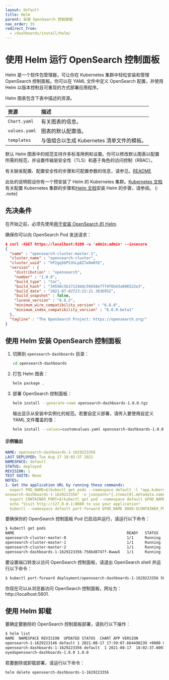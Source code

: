 ```yaml
---
layout: default
title: Helm
parent: 安装 OpenSearch 控制面板
nav_order: 35
redirect_from: 
  - /dashboards/install/helm/
---
```


# 使用 Helm 运行 OpenSearch 控制面板

Helm 是一个软件包管理器，可让你在 Kubernetes 集群中轻松安装和管理 OpenSearch 控制面板。你可以在 YAML 文件中定义 OpenSearch 配置，并使用 Helm 以版本控制且可重现的方式部署应用程序。

Helm 图表包含下表中描述的资源。

资源 | 描述
:--- | :---
 `Chart.yaml` | 有关图表的信息。
 `values.yaml` | 图表的默认配置值。
 `templates` | 与值组合以生成 Kubernetes 清单文件的模板。

默认 Helm 图表中的规范支持许多标准用例和设置。你可以修改默认图表以配置所需的规范，并设置传输层安全性（TLS）和基于角色的访问控制（RBAC）。

有关缺省配置、配置安全性的步骤和可配置参数的信息，请参见。[README](https://github.com/opensearch-project/helm-charts/tree/main/charts)

此处的说明假设你有一个预安装了 Helm 的 Kubernetes 集群。[Kubernetes 文档](https://kubernetes.io/docs/setup/)有关配置 Kubernetes 集群的步骤和[Helm 文档](https://helm.sh/docs/intro/install/)安装 Helm 的步骤，请参阅。
{: .note}

## 先决条件

在开始之前，必须先使用[用于安装 OpenSearch 的 Helm]({{site.url}}{{site.baseurl}}/opensearch/install/helm/).

确保你可以向 OpenSearch Pod 发送请求：

```json
$ curl -XGET https://localhost:9200 -u 'admin:admin' --insecure
{
  "name" : "opensearch-cluster-master-1",
  "cluster_name" : "opensearch-cluster",
  "cluster_uuid" : "hP2gq5bPS3SLp8Z7wXm8YQ",
  "version" : {
    "distribution" : "opensearch",
    "number" : "1.0.0",
    "build_type" : "tar",
    "build_hash" : "34550c5b17124ddc59458ef774f6b43a086522e3",
    "build_date" : "2021-07-02T23:22:21.383695Z",
    "build_snapshot" : false,
    "lucene_version" : "8.8.2",
    "minimum_wire_compatibility_version" : "6.8.0",
    "minimum_index_compatibility_version" : "6.0.0-beta1"
  },
  "tagline" : "The OpenSearch Project: https://opensearch.org/"
}
```

## 使用 Helm 安装 OpenSearch 控制面板

1. 切换到 `opensearch-dashboards` 目录：

   ```bash
   cd opensearch-dashboards
   ```

1. 打包 Helm 图表：

   ```bash
   helm package .
   ```

1. 部署 OpenSearch 控制面板：

   ```bash
   helm install --generate-name opensearch-dashboards-1.0.0.tgz
   ```
   输出显示从安装中实例化的规范。若要自定义部署，请传入要使用自定义 YAML 文件覆盖的值：

   ```bash
   helm install --values=customvalues.yaml opensearch-dashboards-1.0.0.tgz
   ```

#### 示例输出

```yaml
NAME: opensearch-dashboards-1-1629223356
LAST DEPLOYED: Tue Aug 17 18:02:37 2021
NAMESPACE: default
STATUS: deployed
REVISION: 1
TEST SUITE: None
NOTES:
1. Get the application URL by running these commands:
  export POD_NAME=$(kubectl get pods --namespace default -l "app.kubernetes.io/name=opensearch-dashboards,app.kubernetes.io/instance=op
ensearch-dashboards-1-1629223356" -o jsonpath="{.items[0].metadata.name}")
  export CONTAINER_PORT=$(kubectl get pod --namespace default $POD_NAME -o jsonpath="{.spec.containers[0].ports[0].containerPort}")
  echo "Visit http://127.0.0.1:8080 to use your application"
  kubectl --namespace default port-forward $POD_NAME 8080:$CONTAINER_PORT
```

要确保你的 OpenSearch 控制面板 Pod 已启动并运行，请运行以下命令：

```bash
$ kubectl get pods
NAME                                                  READY   STATUS    RESTARTS   AGE
opensearch-cluster-master-0                           1/1     Running   0          4m35s
opensearch-cluster-master-1                           1/1     Running   0          4m35s
opensearch-cluster-master-2                           1/1     Running   0          4m35s
opensearch-dashboards-1-1629223356-758bd8747f-8www5   1/1     Running   0          66s
```

要设置端口转发以访问 OpenSearch 控制面板，请退出 OpenSearch shell 并运行以下命令：

```bash
$ kubectl port-forward deployment/opensearch-dashboards-1-1629223356 5601
```

你现在可以从浏览器访问 OpenSearch 控制面板，网址为：http://localhost:5601.


## 使用 Helm 卸载

要确定要删除的 OpenSearch 控制面板部署，请执行以下操作：

```bash
$ helm list
NAME  NAMESPACE REVISION  UPDATED STATUS  CHART APP VERSION
opensearch-1-1629223146 default 1 2021-08-17 17:59:07.664498239 +0000 UTCdeployedopensearch-1.0.0           1.0.0      
opensearch-dashboards-1-1629223356 default  1 2021-08-17  18:02:37.600796946 +0000  UTCdepl
oyedopensearch-dashboards-1.0.0 1.0.0        
```

若要删除或卸载部署，请运行以下命令：

```bash
helm delete opensearch-dashboards-1-1629223356
```
